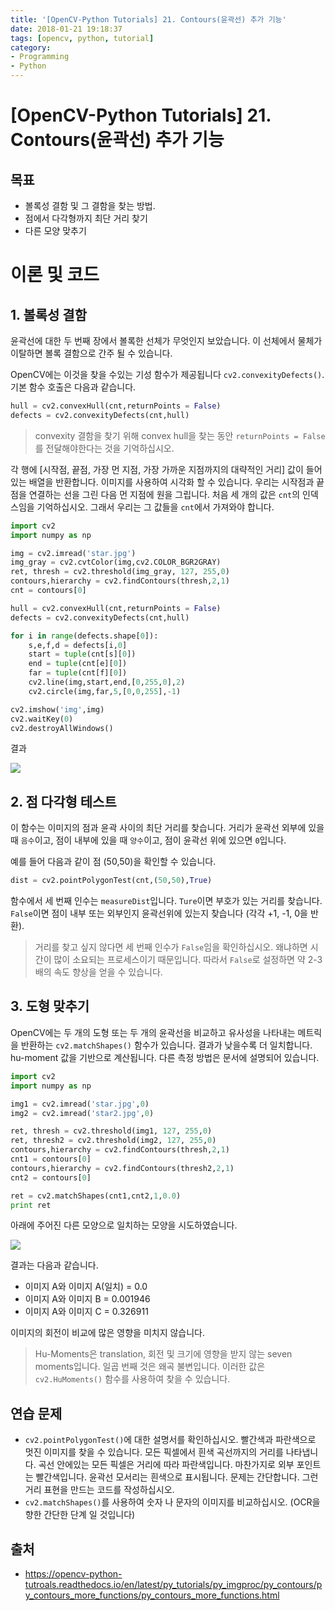 ```yaml
---
title: '[OpenCV-Python Tutorials] 21. Contours(윤곽선) 추가 기능'
date: 2018-01-21 19:18:37
tags: [opencv, python, tutorial]
category:
- Programming
- Python
---
```


# [OpenCV-Python Tutorials] 21. Contours(윤곽선) 추가 기능

## 목표

- 볼록성 결함 및 그 결함을 찾는 방법.
- 점에서 다각형까지 최단 거리 찾기
- 다른 모양 맞추기

# 이론 및 코드

## 1. 볼록성 결함

윤곽선에 대한 두 번째 장에서 볼록한 선체가 무엇인지 보았습니다. 이 선체에서 물체가 이탈하면 볼록 결함으로 간주 될 수 있습니다.

OpenCV에는 이것을 찾을 수있는 기성 함수가 제공됩니다 `cv2.convexityDefects()`. 기본 함수 호출은 다음과 같습니다. 

```python
hull = cv2.convexHull(cnt,returnPoints = False)
defects = cv2.convexityDefects(cnt,hull)
```

> convexity 결함을 찾기 위해 convex hull을 찾는 동안 `returnPoints = False`를 전달해야한다는 것을 기억하십시오.

각 행에 [시작점, 끝점, 가장 먼 지점, 가장 가까운 지점까지의 대략적인 거리] 값이 들어있는 배열을 반환합니다. 이미지를 사용하여 시각화 할 수 있습니다. 우리는 시작점과 끝점을 연결하는 선을 그린 다음 먼 지점에 원을 그립니다. 처음 세 개의 값은 `cnt`의 인덱스임을 기억하십시오. 그래서 우리는 그 값들을 `cnt`에서 가져와야 합니다.

```python
import cv2
import numpy as np

img = cv2.imread('star.jpg')
img_gray = cv2.cvtColor(img,cv2.COLOR_BGR2GRAY)
ret, thresh = cv2.threshold(img_gray, 127, 255,0)
contours,hierarchy = cv2.findContours(thresh,2,1)
cnt = contours[0]

hull = cv2.convexHull(cnt,returnPoints = False)
defects = cv2.convexityDefects(cnt,hull)

for i in range(defects.shape[0]):
    s,e,f,d = defects[i,0]
    start = tuple(cnt[s][0])
    end = tuple(cnt[e][0])
    far = tuple(cnt[f][0])
    cv2.line(img,start,end,[0,255,0],2)
    cv2.circle(img,far,5,[0,0,255],-1)

cv2.imshow('img',img)
cv2.waitKey(0)
cv2.destroyAllWindows()
```

결과

![](https://opencv-python-tutroals.readthedocs.io/en/latest/_images/defects.jpg)

## 2. 점 다각형 테스트

이 함수는 이미지의 점과 윤곽 사이의 최단 거리를 찾습니다. 거리가 윤곽선 외부에 있을 때 `음수`이고, 점이 내부에 있을 때 `양수`이고, 점이 윤곽선 위에 있으면 `0`입니다.

예를 들어 다음과 같이 점 (50,50)을 확인할 수 있습니다.

```python
dist = cv2.pointPolygonTest(cnt,(50,50),True)
```

함수에서 세 번째 인수는 `measureDist`입니다. `Ture`이면 부호가 있는 거리를 찾습니다. `False`이면 점이 내부 또는 외부인지 윤곽선위에 있는지 찾습니다 (각각 +1, -1, 0을 반환).

> 거리를 찾고 싶지 않다면 세 번째 인수가 `False`임을 확인하십시오. 왜냐하면 시간이 많이 소요되는 프로세스이기 때문입니다. 따라서 `False`로 설정하면 약 2-3 배의 속도 향상을 얻을 수 있습니다.


## 3. 도형 맞추기

OpenCV에는 두 개의 도형 또는 두 개의 윤곽선을 비교하고 유사성을 나타내는 메트릭을 반환하는 `cv2.matchShapes()` 함수가 있습니다. 결과가 낮을수록 더 일치합니다. hu-moment 값을 기반으로 계산됩니다. 다른 측정 방법은 문서에 설명되어 있습니다.

```python
import cv2
import numpy as np

img1 = cv2.imread('star.jpg',0)
img2 = cv2.imread('star2.jpg',0)

ret, thresh = cv2.threshold(img1, 127, 255,0)
ret, thresh2 = cv2.threshold(img2, 127, 255,0)
contours,hierarchy = cv2.findContours(thresh,2,1)
cnt1 = contours[0]
contours,hierarchy = cv2.findContours(thresh2,2,1)
cnt2 = contours[0]

ret = cv2.matchShapes(cnt1,cnt2,1,0.0)
print ret
```

아래에 주어진 다른 모양으로 일치하는 모양을 시도하였습니다.

![](https://opencv-python-tutroals.readthedocs.io/en/latest/_images/matchshapes.jpg)

결과는 다음과 같습니다.

- 이미지 A와 이미지 A(일치) = 0.0
- 이미지 A와 이미지 B = 0.001946
- 이미지 A와 이미지 C = 0.326911

이미지의 회전이 비교에 많은 영향을 미치지 않습니다.

> Hu-Moments은 translation, 회전 및 크기에 영향을 받지 않는 seven moments입니다. 일곱 번째 것은 왜곡 불변입니다. 이러한 값은 `cv2.HuMoments()` 함수를 사용하여 찾을 수 있습니다.

## 연습 문제

- `cv2.pointPolygonTest()`에 대한 설명서를 확인하십시오. 빨간색과 파란색으로 멋진 이미지를 찾을 수 있습니다. 모든 픽셀에서 흰색 곡선까지의 거리를 나타냅니다. 곡선 안에있는 모든 픽셀은 거리에 따라 파란색입니다. 마찬가지로 외부 포인트는 빨간색입니다. 윤곽선 모서리는 흰색으로 표시됩니다. 문제는 간단합니다. 그런 거리 표현을 만드는 코드를 작성하십시오.
- `cv2.matchShapes()`를 사용하여 숫자 나 문자의 이미지를 비교하십시오. (OCR을 향한 간단한 단계 일 것입니다)







## 출처

- https://opencv-python-tutroals.readthedocs.io/en/latest/py_tutorials/py_imgproc/py_contours/py_contours_more_functions/py_contours_more_functions.html


<script src="https://gist.github.com/jacegem/60ce233cf6adaa7a385233e1f164ed13.js"></script>


